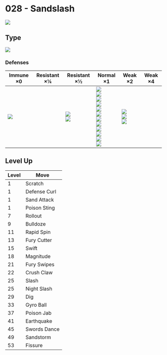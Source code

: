 # 028 - Sandslash
![][028]

## Type

![][ground]

### Defenses

Immune ×0         | Resistant ×¼ | Resistant ×½                 | Normal ×1                                                                                                                                                                     | Weak ×2                                  | Weak ×4
---               | ---          | ---                          | ---                                                                                                                                                                           | ---                                      | ---
![][electric]<br> | &nbsp;       | ![][poison]<br>![][rock]<br> | ![][normal]<br>![][fighting]<br>![][flying]<br>![][ground]<br>![][bug]<br>![][ghost]<br>![][steel]<br>![][fire]<br>![][psychic]<br>![][dragon]<br>![][dark]<br>![][fairy]<br> | ![][water]<br>![][grass]<br>![][ice]<br> | &nbsp;

## Level Up

Level | Move
---   | ---
1     | Scratch
1     | Defense Curl
1     | Sand Attack
1     | Poison Sting
7     | Rollout
9     | Bulldoze
11    | Rapid Spin
13    | Fury Cutter
15    | Swift
18    | Magnitude
21    | Fury Swipes
22    | Crush Claw
25    | Slash
25    | Night Slash
29    | Dig
33    | Gyro Ball
37    | Poison Jab
41    | Earthquake
45    | Swords Dance
49    | Sandstorm
53    | Fissure

[028]: ../img/pokemon/028.png
[normal]: ../img/types/normal.png
[fire]: ../img/types/fire.png
[fighting]: ../img/types/fighting.png
[water]: ../img/types/water.png
[flying]: ../img/types/flying.png
[grass]: ../img/types/grass.png
[poison]: ../img/types/poison.png
[electric]: ../img/types/electric.png
[ground]: ../img/types/ground.png
[psychic]: ../img/types/psychic.png
[rock]: ../img/types/rock.png
[ice]: ../img/types/ice.png
[bug]: ../img/types/bug.png
[dragon]: ../img/types/dragon.png
[ghost]: ../img/types/ghost.png
[dark]: ../img/types/dark.png
[steel]: ../img/types/steel.png
[fairy]: ../img/types/fairy.png
